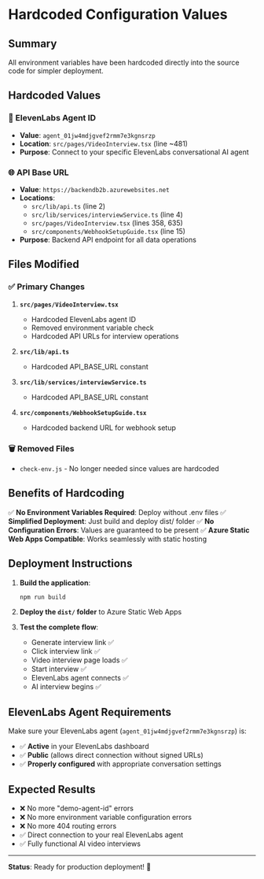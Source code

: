 # Hardcoded Configuration Values

## Summary
All environment variables have been hardcoded directly into the source code for simpler deployment.

## Hardcoded Values

### 🔑 ElevenLabs Agent ID
- **Value**: `agent_01jw4mdjgvef2rmm7e3kgnsrzp`
- **Location**: `src/pages/VideoInterview.tsx` (line ~481)
- **Purpose**: Connect to your specific ElevenLabs conversational AI agent

### 🌐 API Base URL
- **Value**: `https://backendb2b.azurewebsites.net`
- **Locations**:
  - `src/lib/api.ts` (line 2)
  - `src/lib/services/interviewService.ts` (line 4)
  - `src/pages/VideoInterview.tsx` (lines 358, 635)
  - `src/components/WebhookSetupGuide.tsx` (line 15)
- **Purpose**: Backend API endpoint for all data operations

## Files Modified

### ✅ Primary Changes
1. **`src/pages/VideoInterview.tsx`**
   - Hardcoded ElevenLabs agent ID
   - Removed environment variable check
   - Hardcoded API URLs for interview operations

2. **`src/lib/api.ts`**
   - Hardcoded API_BASE_URL constant

3. **`src/lib/services/interviewService.ts`**
   - Hardcoded API_BASE_URL constant

4. **`src/components/WebhookSetupGuide.tsx`**
   - Hardcoded backend URL for webhook setup

### 🗑️ Removed Files
- `check-env.js` - No longer needed since values are hardcoded

## Benefits of Hardcoding

✅ **No Environment Variables Required**: Deploy without .env files
✅ **Simplified Deployment**: Just build and deploy dist/ folder
✅ **No Configuration Errors**: Values are guaranteed to be present
✅ **Azure Static Web Apps Compatible**: Works seamlessly with static hosting

## Deployment Instructions

1. **Build the application**:
   ```bash
   npm run build
   ```

2. **Deploy the `dist/` folder** to Azure Static Web Apps

3. **Test the complete flow**:
   - Generate interview link ✅
   - Click interview link ✅
   - Video interview page loads ✅
   - Start interview ✅
   - ElevenLabs agent connects ✅
   - AI interview begins ✅

## ElevenLabs Agent Requirements

Make sure your ElevenLabs agent (`agent_01jw4mdjgvef2rmm7e3kgnsrzp`) is:
- ✅ **Active** in your ElevenLabs dashboard
- ✅ **Public** (allows direct connection without signed URLs)
- ✅ **Properly configured** with appropriate conversation settings

## Expected Results

- ❌ No more "demo-agent-id" errors
- ❌ No more environment variable configuration errors  
- ❌ No more 404 routing errors
- ✅ Direct connection to your real ElevenLabs agent
- ✅ Fully functional AI video interviews

---

**Status**: Ready for production deployment! 🚀 